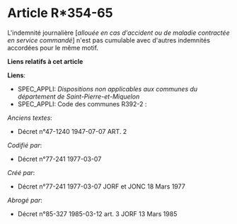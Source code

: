 # Article R*354-65

L'indemnité journalière [*allouée en cas d'accident ou de maladie contractée en service commandé*] n'est pas cumulable avec
d'autres indemnités accordées pour le même motif.

**Liens relatifs à cet article**

**Liens**:

  - SPEC_APPLI: *Dispositions non applicables aux communes du département de Saint-Pierre-et-Miquelon*
  - SPEC_APPLI: Code des communes R392-2 :

_Anciens textes_:

  - Décret n°47-1240 1947-07-07 ART. 2

_Codifié par_:

  - Décret n°77-241 1977-03-07

_Créé par_:

  - Décret n°77-241 1977-03-07 JORF et JONC 18 Mars 1977

_Abrogé par_:

  - Décret n°85-327 1985-03-12 art. 3 JORF 13 Mars 1985
